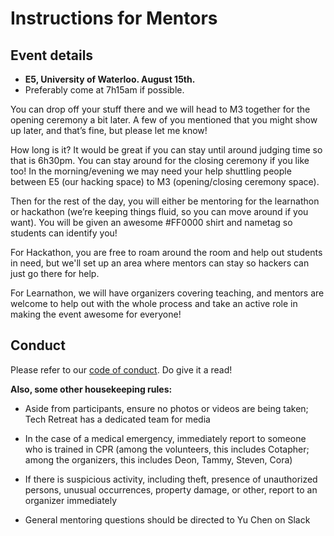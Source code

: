 # Instructions for Mentors

## Event details

- <b>E5, University of Waterloo. August 15th. </b>
- Preferably come at 7h15am if possible. 

You can drop off your stuff there and we will head to M3 together for the opening ceremony a bit later. 
A few of you mentioned that you might show up later, and that’s fine, but please let me know!

How long is it? It would be great if you can stay until around judging time so that is 6h30pm. You can stay around for the closing ceremony if you like too! 
In the morning/evening we may need your help shuttling people between E5 (our hacking space) to M3 (opening/closing ceremony space).

Then for the rest of the day, you will either be mentoring for the learnathon or hackathon (we’re keeping things fluid, so you can move around if you want). You will be given an awesome #FF0000  shirt and nametag so students can identify you!

For Hackathon, you are free to roam around the room and help out students in need, but we'll set up an area where mentors can stay so hackers can just go there for help.

For Learnathon, we will have organizers covering teaching, and mentors are welcome to help out with the whole process and take an active role in making the event awesome for everyone!

## Conduct

Please refer to our [code of conduct](http://techretreat.ca/code.html). Do give it a read!

<b>Also, some other housekeeping rules:  </b>

- Aside from participants, ensure no photos or videos are being taken; Tech Retreat has a dedicated team for media

- In the case of a medical emergency, immediately report to someone who is trained in CPR (among the volunteers, this includes Cotapher; among the organizers, this includes Deon, Tammy, Steven, Cora)

- If there is suspicious activity, including theft, presence of unauthorized persons, unusual
occurrences, property damage, or other, report to an organizer immediately

- General mentoring questions should be directed to Yu Chen on Slack
